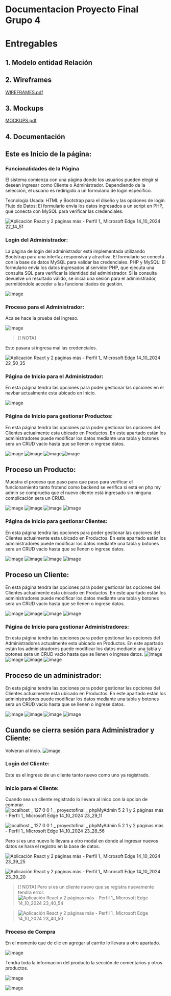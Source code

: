 # Documentacion Proyecto Final Grupo 4

# Entregables


## 1. Modelo entidad Relación

## 2. Wireframes
[WIREFRAMES.pdf](https://github.com/user-attachments/files/17372670/WIREFRAMES.pdf)

## 3. Mockups
[MOCKUPS.pdf](https://github.com/user-attachments/files/17372672/MOCKUPS.pdf)

## 4. Documentación
## Este es Inicio de la página:

### Funcionalidades de la Página

El sistema comienza con una página donde los usuarios pueden elegir si desean ingresar como Cliente o Administrador. Dependiendo de la selección, el usuario es redirigido a un formulario de login específico.

Tecnología Usada: HTML y Bootstrap para el diseño y las opciones de login. Flujo de Datos: El formulario envía los datos ingresados a un script en PHP, que conecta con MySQL para verificar las credenciales.

![Aplicación React y 2 páginas más - Perfil 1_ Microsoft​ Edge 14_10_2024 22_14_51](https://github.com/user-attachments/assets/9f836f5d-5333-45af-943c-8f0196b7fb0a)


### Login del Administrador:

La página de login del administrador está implementada utilizando Bootstrap para una interfaz responsiva y atractiva. El formulario se conecta con la base de datos MySQL para validar las credenciales.
PHP y MySQL: El formulario envía los datos ingresados al servidor PHP, que ejecuta una consulta SQL para verificar la identidad del administrador. Si la consulta devuelve un resultado válido, se inicia una sesión para el administrador, permitiéndole acceder a las funcionalidades de gestión.

![image](https://github.com/user-attachments/assets/9e1ce7ed-b579-4b67-8856-d5e97dbcef49)

### Proceso para el Administrador:

Aca se hace la prueba del ingreso.

![image](https://github.com/user-attachments/assets/10304b77-0be4-48fa-8ab1-343cd0a885d2)

> [! NOTA]

Esto pasara si ingresa mal las credenciales.

![Aplicación React y 2 páginas más - Perfil 1_ Microsoft​ Edge 14_10_2024 22_50_35](https://github.com/user-attachments/assets/1d1a8d6f-8524-4299-a4ab-ba3e48324713)

### Página de Inicio para el Administrador:

En esta página tendra las opciones para poder gestionar las opciones en el navbar actualmente esta ubicado en Inicio.

![image](https://github.com/user-attachments/assets/2ca3abc0-4bd5-4a3b-8668-2f8cfd558a26)

### Página de Inicio para gestionar Productos:

En esta página tendra las opciones para poder gestionar las opciones del Clientes actualmente esta ubicado en Productos. En este apartado están los administradores puede modificar los datos mediante una tabla y botones sera un CRUD vacio hasta que se llenen o ingrese datos.

![image](https://github.com/user-attachments/assets/faf2d9bc-d509-4154-833f-2e552caff081)
![image](https://github.com/user-attachments/assets/958a5c5e-4869-4d9a-aba9-9577e2a746df)
![image](https://github.com/user-attachments/assets/5600fd8a-e7cf-4743-90ce-c5a482eb8740)![image](https://github.com/user-attachments/assets/6e42c2db-5be7-43bf-b4dc-77600d1b280e)

## Proceso un Producto:

Muestra el proceso que paso para que paso para verificar el funcionamiento tanto frotend como backend se verifica si está en php my admin se comprueba que el nuevo cliente está ingresado sin ninguna complicación sera un CRUD.

![image](https://github.com/user-attachments/assets/728d0bab-e028-46e9-8713-4afdd63efc3e)
![image](https://github.com/user-attachments/assets/8675ec06-dda6-47cc-a797-7a946ada7a5c)
![image](https://github.com/user-attachments/assets/f0c87912-a6e5-493e-99c7-18df3c608aea)
![image](https://github.com/user-attachments/assets/f84488cb-af29-470d-ba5c-c16ef245e23b)

### Página de Inicio para gestionar Clientes:

En esta página tendra las opciones para poder gestionar las opciones del Clientes actualmente esta ubicado en Productos. En este apartado están los administradores puede modificar los datos mediante una tabla y botones sera un CRUD vacio hasta que se llenen o ingrese datos.

![image](https://github.com/user-attachments/assets/a5a94ecd-6c64-468e-9e15-8d0bcc45d124)
![image](https://github.com/user-attachments/assets/33858235-48ed-4fa3-a81b-7a411094d465)
![image](https://github.com/user-attachments/assets/a568e96b-d7c3-4452-bf4e-bcbff5f50a53)
![image](https://github.com/user-attachments/assets/a3aa4827-8d13-4b47-aa4b-290b872f945f)


## Proceso un Cliente:
En esta página tendra las opciones para poder gestionar las opciones del Clientes actualmente esta ubicado en Productos. En este apartado están los administradores puede modificar los datos mediante una tabla y botones sera un CRUD vacio hasta que se llenen o ingrese datos. 

![image](https://github.com/user-attachments/assets/0d19a494-5264-48b0-9958-6a49772f847e)
![image](https://github.com/user-attachments/assets/bd70d8c6-8b38-4ad2-96a5-73b7fe04c1eb)
![image](https://github.com/user-attachments/assets/76f98421-2272-4264-9b27-146b673bcbc0)
![image](https://github.com/user-attachments/assets/7ec33a65-e1d1-4ad8-945b-0594731b4095)

### Página de Inicio para gestionar Administradores:
En esta página tendra las opciones para poder gestionar las opciones del Administradores actualmente esta ubicado en Productos. En este apartado están los administradores puede modificar los datos mediante una tabla y botones sera un CRUD vacio hasta que se llenen o ingrese datos.
![image](https://github.com/user-attachments/assets/ee619b3a-fca9-4d9c-b54a-38646a086ab7)
![image](https://github.com/user-attachments/assets/6189f2cd-c2b2-44b6-8257-f5d4b7eeb8b9)
![image](https://github.com/user-attachments/assets/1f0a792b-62f4-44ce-a0f1-51afba39f18f)
![image](https://github.com/user-attachments/assets/96c15dd0-8a21-47cc-b23e-42571e1eacc0)

## Proceso de un administrador:
En esta página tendra las opciones para poder gestionar las opciones del Clientes actualmente esta ubicado en Productos. En este apartado están los administradores puede modificar los datos mediante una tabla y botones sera un CRUD vacio hasta que se llenen o ingrese datos.

![image](https://github.com/user-attachments/assets/4a899aa7-eb69-4a50-bc8c-6df552f2f634)
![image](https://github.com/user-attachments/assets/e5b09233-e241-4b7d-99ab-3ae6765f88f7)
![image](https://github.com/user-attachments/assets/81ab8b03-7515-40d0-bb2a-ba31cc550cb6)
![image](https://github.com/user-attachments/assets/55d0ecaa-a677-476b-9b75-fdefb9058040)

## Cuando se cierra sesión para Administrador y Cliente:
Volveran al incio.
![image](https://github.com/user-attachments/assets/58b58d15-2e95-4fad-ba8c-4fbf7368c02e)

### Login del Cliente:

Este es el ingreso de un cliente tanto nuevo como uno ya registrado.


### Inicio para el Cliente:
Cuando sea un cliente registrado lo llevara al inico con la opcion de comprar.
![localhost _ 127 0 0 1 _ proyectofinal _ phpMyAdmin 5 2 1 y 2 páginas más - Perfil 1_ Microsoft​ Edge 14_10_2024 23_29_11](https://github.com/user-attachments/assets/6d4b6e7e-786e-429a-867c-8e345950f2ac)

![localhost _ 127 0 0 1 _ proyectofinal _ phpMyAdmin 5 2 1 y 2 páginas más - Perfil 1_ Microsoft​ Edge 14_10_2024 23_28_56](https://github.com/user-attachments/assets/d8f7c062-5f6c-43aa-84fb-4c374d70c5d9)

 Pero si es uno nuevo lo llevara a otro modal en donde al ingresar nuevos datos se hara el registro en la base de datos.

![Aplicación React y 2 páginas más - Perfil 1_ Microsoft​ Edge 14_10_2024 23_39_25](https://github.com/user-attachments/assets/8116e4ea-f0a3-444e-b1f1-4553e57522ff)

![Aplicación React y 2 páginas más - Perfil 1_ Microsoft​ Edge 14_10_2024 23_39_20](https://github.com/user-attachments/assets/3a0fba9a-2cdb-406f-83af-b68c3cf52aa4)

> [! NOTA]
Pero si es un cliente nuevo que se registra nuevamente tendra error.
> ![Aplicación React y 2 páginas más - Perfil 1_ Microsoft​ Edge 14_10_2024 23_40_54](https://github.com/user-attachments/assets/bf9caa2a-b7b9-4964-b04c-9bf0bdfc9cd5)

> ![Aplicación React y 2 páginas más - Perfil 1_ Microsoft​ Edge 14_10_2024 23_40_50](https://github.com/user-attachments/assets/ca5a2cf7-0af0-4b15-a622-f189ac140d40)

### Proceso de Compra

En el momento que de clic en agregar al carrito lo llevara a otro apartado.

![image](https://github.com/user-attachments/assets/5e96b9fd-e18f-431a-915a-9fc34e568daa)

Tendra toda la informacion del producto la sección de comentarios y otros productos.

![image](https://github.com/user-attachments/assets/ec62f5c9-a8cb-4eab-929f-9d89c6d5b743)

![image](https://github.com/user-attachments/assets/95b8a884-ff6d-4209-89b4-fc3ab1c84a0b)
